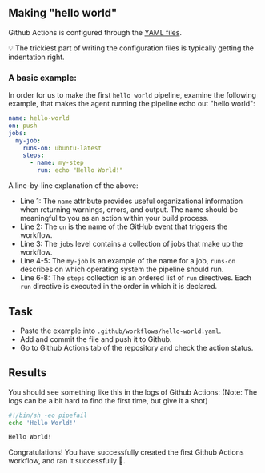 ## Making "hello world"

Github Actions is configured through the [YAML files](https://docs.github.com/en/actions/using-workflows/workflow-syntax-for-github-actions).

:bulb: The trickiest part of writing the configuration files is typically getting the indentation right.

### A basic example:

In order for us to make the first `hello world` pipeline, examine the following example, that makes the agent running the pipeline echo out "hello world":


```yaml
name: hello-world
on: push
jobs:
  my-job:
    runs-on: ubuntu-latest
    steps:
      - name: my-step
        run: echo "Hello World!"
```

A line-by-line explanation of the above:

- Line 1: The `name` attribute provides useful organizational information when returning warnings, errors, and output. The name should be meaningful to you as an action within your build process.
- Line 2: The `on` is the name of the GitHub event that triggers the workflow.
- Line 3: The `jobs` level contains a collection of jobs that make up the workflow.
- Line 4-5: The `my-job` is an example of the name for a job, `runs-on` describes on which operating system the pipeline should run.
- Line 6-8: The `steps` collection is an ordered list of `run` directives. Each `run` directive is executed in the order in which it is declared.

## Task

- Paste the example into `.github/workflows/hello-world.yaml`.
- Add and commit the file and push it to Github. 
- Go to Github Actions tab of the repository and check the action status.

## Results

You should see something like this in the logs of Github Actions: (Note: The logs can be a bit hard to find the first time, but give it a shot)

```bash
#!/bin/sh -eo pipefail
echo 'Hello World!'

Hello World!
```
Congratulations! You have successfully created the first Github Actions workflow, and ran it successfully :tada:.

